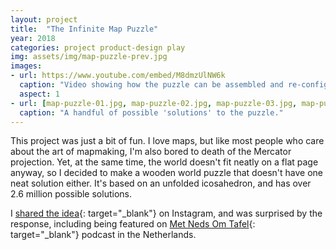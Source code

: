 ```yaml
---
layout: project
title:  "The Infinite Map Puzzle"
year: 2018
categories: project product-design play
img: assets/img/map-puzzle-prev.jpg
images:
- url: https://www.youtube.com/embed/M8dmzUlNW6k
  caption: "Video showing how the puzzle can be assembled and re-configured."
  aspect: 1
- url: [map-puzzle-01.jpg, map-puzzle-02.jpg, map-puzzle-03.jpg, map-puzzle-05.jpg, map-puzzle-06.jpg, map-puzzle-08.jpg]
  caption: "A handful of possible 'solutions' to the puzzle."
---
```

This project was just a bit of fun. I love maps, but like most people who care about the art of mapmaking, I'm also bored to death of the Mercator projection. Yet, at the same time, the world doesn't fit neatly on a flat page anyway, so I decided to make a wooden world puzzle that doesn't have one neat solution either. It's based on an unfolded icosahedron, and has over 2.6 million possible solutions.

I [shared the idea](https://www.instagram.com/p/BppEdQNjYoA/){: target="_blank"} on Instagram, and was surprised by the response, including being featured on [Met Neds Om Tafel](https://www.metnerdsomtafel.nl/){: target="_blank"} podcast in the Netherlands.
